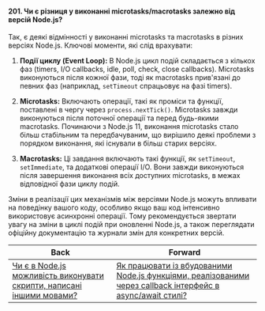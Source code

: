 #### 201. Чи є різниця у виконанні microtasks/macrotasks залежно від версій Node.js?

Так, є деякі відмінності у виконанні microtasks та macrotasks в різних версіях Node.js. Ключові моменти, які слід врахувати:

1. **Події циклу (Event Loop):** В Node.js цикл подій складається з кількох фаз (timers, I/O callbacks, idle, poll, check, close callbacks). Microtasks виконуються після кожної фази, тоді як macrotasks прив'язані до певних фаз (наприклад, `setTimeout` спрацьовує на фазі timers).

2. **Microtasks:** Включають операції, такі як проміси та функції, поставлені в чергу через `process.nextTick()`. Microtasks завжди виконуються після поточної операції та перед будь-якими macrotasks. Починаючи з Node.js 11, виконання microtasks стало більш стабільним та передбачуваним, що вирішило деякі проблеми з порядком виконання, які існували в більш старих версіях.

3. **Macrotasks:** Ці завдання включають такі функції, як `setTimeout`, `setImmediate`, та додаткові операції I/O. Вони завжди виконуються після завершення виконання всіх доступних microtasks, в межах відповідної фази циклу подій.

Зміни в реалізації цих механізмів між версіями Node.js можуть впливати на поведінку вашого коду, особливо якщо ваш код інтенсивно використовує асинхронні операції. Тому рекомендується звертати увагу на зміни в циклі подій при оновленні Node.js, а також переглядати офіційну документацію та журнали змін для конкретних версій.

| Back | Forward |
|---|---|
| [Чи є в Node.js можливість виконувати скрипти, написані іншими мовами?](/ua/senior/nodejs/yes-is-there-the-ability-in-nodejs-to-execute-scripts-written-in-other-languages.md)  | [Як працювати із вбудованими Node.js функціями, реалізованими через callback інтерфейс в async/await стилі?](/ua/senior/nodejs/how-to-work-with-builtin-nodejs-functions-implemented-through-the-callback-interface-in-an-asyncawait-style.md) |